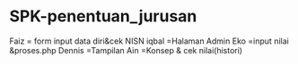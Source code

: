 # SPK-penentuan_jurusan

Faiz = form input data diri&cek NISN
iqbal =Halaman Admin
Eko =input nilai &proses.php
Dennis =Tampilan
Ain =Konsep & cek nilai(histori)

